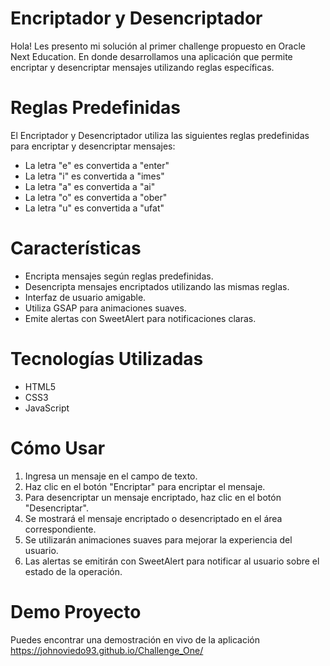 # Encriptador y Desencriptador

Hola! Les presento mi solución al primer challenge propuesto en Oracle Next Education. 
En donde desarrollamos una aplicación que permite encriptar y desencriptar mensajes utilizando reglas específicas.

# Reglas Predefinidas

El Encriptador y Desencriptador utiliza las siguientes reglas predefinidas para encriptar y desencriptar mensajes:

-   La letra "e" es convertida a "enter"
-   La letra "i" es convertida a "imes"
-   La letra "a" es convertida a "ai"
-   La letra "o" es convertida a "ober"
-   La letra "u" es convertida a "ufat"

# Características

-   Encripta mensajes según reglas predefinidas.
-   Desencripta mensajes encriptados utilizando las mismas reglas.
-   Interfaz de usuario amigable.
-   Utiliza GSAP para animaciones suaves.
-   Emite alertas con SweetAlert para notificaciones claras.

# Tecnologías Utilizadas

-   HTML5
-   CSS3 
-   JavaScript

# Cómo Usar

1. Ingresa un mensaje en el campo de texto.
2. Haz clic en el botón "Encriptar" para encriptar el mensaje.
3. Para desencriptar un mensaje encriptado, haz clic en el botón "Desencriptar".
4. Se mostrará el mensaje encriptado o desencriptado en el área correspondiente.
5. Se utilizarán animaciones suaves para mejorar la experiencia del usuario.
6. Las alertas se emitirán con SweetAlert para notificar al usuario sobre el estado de la operación.

# Demo Proyecto

Puedes encontrar una demostración en vivo de la aplicación
https://johnoviedo93.github.io/Challenge_One/
